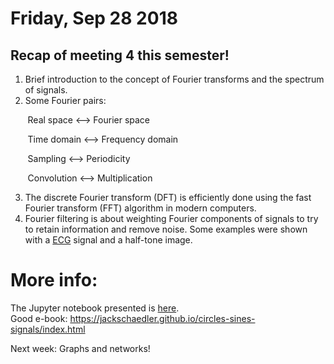 # Friday, Sep 28 2018

## Recap of meeting 4 this semester!
1. Brief introduction to the concept of Fourier transforms and the spectrum of signals.
2. Some Fourier pairs:

&nbsp;&nbsp;&nbsp;&nbsp;&nbsp;&nbsp; Real space <--> Fourier space

&nbsp;&nbsp;&nbsp;&nbsp;&nbsp;&nbsp; Time domain <--> Frequency domain

&nbsp;&nbsp;&nbsp;&nbsp;&nbsp;&nbsp; Sampling <--> Periodicity

&nbsp;&nbsp;&nbsp;&nbsp;&nbsp;&nbsp; Convolution <--> Multiplication 

3. The discrete Fourier transform (DFT) is efficiently done using the fast Fourier transform (FFT) algorithm in modern computers.
4. Fourier filtering is about weighting Fourier components of signals to try to retain information and remove noise. Some examples were shown with a [ECG](https://en.wikipedia.org/wiki/Electrocardiography) signal and a half-tone image.

# More info:
The Jupyter notebook presented is [here](https://github.com/prickly-pythons/prickly-pythons/blob/master/code_from_meetings/signal_processing/Fourier%20Transforms.ipynb).
<br>
Good e-book: https://jackschaedler.github.io/circles-sines-signals/index.html

Next week: Graphs and networks!
